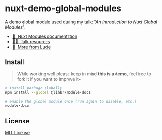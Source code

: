 # nuxt-demo-global-modules

A demo global module used during my talk: _"An Introduction to Nuxt Global Modules"_.

- [📖 &nbsp;Nuxt Modules documentation](https://nuxtjs.org/docs/2.x/directory-structure/modules)
- [👩‍🏫 &nbsp;Talk resources](https://diapositiv.lihbr.com/talk/an-introduction-to-nuxt-global-modules)
- [💐 &nbsp;More from Lucie](https://lihbr.com/?source=nuxt-demo-global-modules)

## Install

> While working well please keep in mind **this is a demo**, feel free to fork it if you want to improve it~

```bash
# install package globally
npm install --global @lihbr/module-docs

# enable the global module once (run again to disable, etc.)
module-docs
```

## License

[MIT License](./LICENSE)
